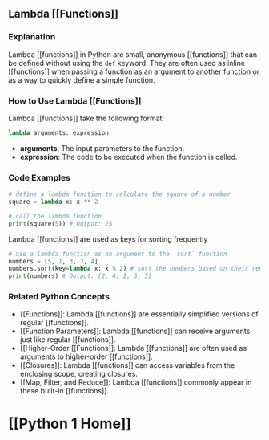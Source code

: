 ## Lambda [[Functions]]

### Explanation
Lambda [[functions]] in Python are small, anonymous [[functions]] that can be defined without using the `def` keyword. They are often used as inline [[functions]] when passing a function as an argument to another function or as a way to quickly define a simple function.

### How to Use Lambda [[Functions]]
Lambda [[functions]] take the following format:

```python
lambda arguments: expression
```

* **arguments**: The input parameters to the function.
* **expression**: The code to be executed when the function is called.

### Code Examples
```python
# define a lambda function to calculate the square of a number
square = lambda x: x ** 2

# call the lambda function
print(square(5)) # Output: 25
```
Lambda [[functions]] are used as keys for sorting frequently
```python
# use a lambda function as an argument to the `sort` function
numbers = [5, 1, 3, 2, 4]
numbers.sort(key=lambda x: x % 2) # sort the numbers based on their remainder when divided by 2
print(numbers) # Output: [2, 4, 1, 3, 5]
```

### Related Python Concepts
- [[Functions]]: Lambda [[functions]] are essentially simplified versions of regular [[functions]].
- [[Function Parameters]]: Lambda [[functions]] can receive arguments just like regular [[functions]].
- [[Higher-Order [[Functions]]: Lambda [[functions]] are often used as arguments to higher-order [[functions]].
- [[Closures]]: Lambda [[functions]] can access variables from the enclosing scope, creating closures.
- [[Map, Filter, and Reduce]]: Lambda [[functions]] commonly appear in these built-in [[functions]].
# [[Python 1 Home]]